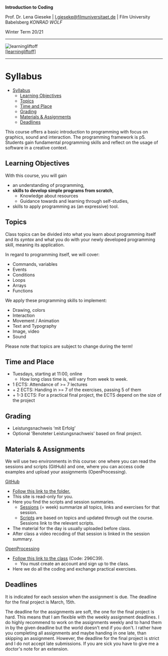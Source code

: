 **Introduction to Coding** 

Prof. Dr. Lena Gieseke | l.gieseke@filmuniversitaet.de | Film University Babelsberg *KONRAD WOLF*

Winter Term 20/21

---

![learningliftoff](https://www.learningliftoff.com/wp-content/uploads/2014/09/Prog.png)  
[[learningliftoff]](https://www.learningliftoff.com/wp-content/uploads/2014/09/Prog.png)  

---

# Syllabus

* [Syllabus](#syllabus)
    * [Learning Objectives](#learning-objectives)
    * [Topics](#topics)
    * [Time and Place](#time-and-place)
    * [Grading](#grading)
    * [Materials & Assignments](#materials--assignments)
    * [Deadlines](#deadlines)

This course offers a basic introduction to programming with focus on graphics, sound and interaction. The programming framework is p5. Students gain fundamental programming skills and reflect on the usage of software in a creative context.

## Learning Objectives

With this course, you will gain

* an understanding of programming,
* **skills to develop simple programs from scratch**,
    * Knowledge about resources
    * Guidance towards and learning through self-studies,
* skills to apply programming as (an expressive) tool.

## Topics

Class topics can be divided into what you learn about programming itself and its *syntax* and what you do with your newly developed programming skill, meaning its application.

In regard to programming itself, we will cover:

* Commands, variables
* Events
* Conditions
* Loops
* Arrays
* Functions

We apply these programming skills to implement:

* Drawing, colors
* Interaction
* Movement / Animation
* Text and Typography
* Image, video
* Sound
  

Please note that topics are subject to change during the term!


## Time and Place

* Tuesdays, starting at 11:00, online
    * How long class time is, will vary from week to week.
* 1 ECTS: Attendance of >= 7 lectures
* \+ 2 ECTS: Handing in >= 7 of the exercises, passing 5 of them
* \+ 1-3 ECTS: For a practical final project, the ECTS depend on the size of the project

## Grading

* Leistungsnachweis ‘mit Erfolg’
* Optional 'Benoteter Leistungsnachweis' based on final project.


## Materials & Assignments

We will use two environments in this course: one where you can read the sessions and scripts (GitHub) and one, where you can access code examples and upload your assignments (OpenProcessing).

[GitHub](https://github.com/ctechfilmuniversity/lecture_introduction_to_coding)

* [Follow this link to the folder.](https://github.com/ctechfilmuniversity/lecture_introduction_to_coding)
* This site is read-only for you.
* Here you find the scripts and session summaries.
    * [Sessions](01_sessions) (= week) summarize all topics, links and exercises for that session.
    * [Scripts](02_scripts) are based on topics and updated through out the course. Sessions link to the relevant scripts.
* The material for the day is usually uploaded before class.
* After class a video recoding of that session is linked in the session summary.

[OpenProcessing](https://www.openprocessing.org/)

* [Follow this link to the class](https://www.openprocessing.org/class/64768) (Code: 296C39).
    * You must create an account and sign up to the class.
* Here we do all the coding and exchange practical exercises.

## Deadlines

It is indicated for each session when the assignment is due. The deadline for the final project is March, 15th.

The deadline for the assignments are soft, the one for the final project is hard. This means that I am flexible with the weekly assignment deadlines. I do highly recommend to work on the assignments weekly and to hand them in by the given deadline but the world doesn't end if you don't. I rather have you completing all assignments and maybe handing in one late, than skipping an assignment. However, the deadline for the final project is strict and I do not accept late submissions. If you are sick you have to give me a doctor's note for an extension.

